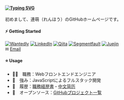 #### [![Typing SVG](https://readme-typing-svg.herokuapp.com?font=Murecho&duration=3000&size=16&height=25&color=000000&lines=%F0%9F%91%8B+%E3%81%93%E3%82%93%E3%81%AB%E3%81%A1%E3%81%AF%EF%BC%81;%F0%9F%91%8B+%E6%9D%A5%E9%83%BD%E6%9D%A5%E4%BA%86;%F0%9F%91%8B+Hey+there)](https://git.io/typing-svg)

初めまして、連萌（れんほう）のGitHubホームページです。

#### ⚡ Getting Started

[![Wantedly](https://img.shields.io/badge/-Wantedly-0097A7.svg?style=for-the-badge)](https://www.wantedly.com/id/kensoz)
[![LinkedIn](https://img.shields.io/badge/-LinkedIn-0288D1.svg?style=for-the-badge)](https://jp.linkedin.com/in/kensoz)
[![Qiita](https://img.shields.io/badge/-Qiita-689F38.svg?style=flat-square)](https://qiita.com/kensoz)
[![Segmentfault](https://img.shields.io/badge/-Segmentfault-388E3C.svg?style=flat-square)](https://segmentfault.com/u/kensoz/articles)
[![Juejin](https://img.shields.io/badge/-掘金-1976D2.svg?style=flat-square)](https://juejin.cn/user/1029616691882653)\
✉ [Email](mailto:kensozlian@gmail.com)

#### ⭐ Usage

+ 👨‍💻　職務：Webフロントエンドエンジニア
+ 💪　強み：JavaScriptによるフルスタック開発
+ 📄　履歴：[職務経歴書](https://github.com/kensoz/resume/blob/master/README.md)・[中文简历](https://github.com/kensoz/resume/tree/master/resume-cn)
+ 🌱　オープンソース：[GitHubプロジェクト一覧](https://github.com/kensoz/resume/tree/master/github)
